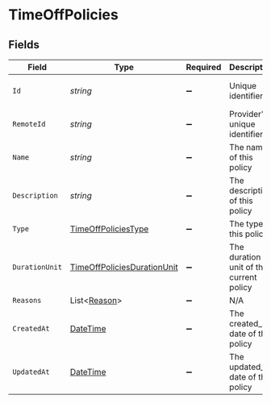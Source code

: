 # TimeOffPolicies


## Fields

| Field                                                                                 | Type                                                                                  | Required                                                                              | Description                                                                           | Example                                                                               |
| ------------------------------------------------------------------------------------- | ------------------------------------------------------------------------------------- | ------------------------------------------------------------------------------------- | ------------------------------------------------------------------------------------- | ------------------------------------------------------------------------------------- |
| `Id`                                                                                  | *string*                                                                              | :heavy_minus_sign:                                                                    | Unique identifier                                                                     | 8187e5da-dc77-475e-9949-af0f1fa4e4e3                                                  |
| `RemoteId`                                                                            | *string*                                                                              | :heavy_minus_sign:                                                                    | Provider's unique identifier                                                          | 8187e5da-dc77-475e-9949-af0f1fa4e4e3                                                  |
| `Name`                                                                                | *string*                                                                              | :heavy_minus_sign:                                                                    | The name of this policy                                                               | Holidays                                                                              |
| `Description`                                                                         | *string*                                                                              | :heavy_minus_sign:                                                                    | The description of this policy                                                        | Usable for regional and national holidays of employees.                               |
| `Type`                                                                                | [TimeOffPoliciesType](../../Models/Components/TimeOffPoliciesType.md)                 | :heavy_minus_sign:                                                                    | The type of this policy                                                               |                                                                                       |
| `DurationUnit`                                                                        | [TimeOffPoliciesDurationUnit](../../Models/Components/TimeOffPoliciesDurationUnit.md) | :heavy_minus_sign:                                                                    | The duration unit of the current policy                                               |                                                                                       |
| `Reasons`                                                                             | List<[Reason](../../Models/Components/Reason.md)>                                     | :heavy_minus_sign:                                                                    | N/A                                                                                   |                                                                                       |
| `CreatedAt`                                                                           | [DateTime](https://learn.microsoft.com/en-us/dotnet/api/system.datetime?view=net-5.0) | :heavy_minus_sign:                                                                    | The created_at date of this policy                                                    | 2021-01-01T01:01:01.000Z                                                              |
| `UpdatedAt`                                                                           | [DateTime](https://learn.microsoft.com/en-us/dotnet/api/system.datetime?view=net-5.0) | :heavy_minus_sign:                                                                    | The updated_at date of this policy                                                    | 2021-01-01T01:01:01.000Z                                                              |